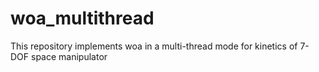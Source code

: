 # woa_multithread
This repository implements woa in a multi-thread mode for kinetics of 7-DOF space manipulator
